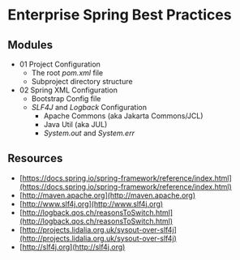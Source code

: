 Enterprise Spring Best Practices
================================

Modules
-------
- 01 Project Configuration
  - The root _pom.xml_ file
  - Subproject directory structure
- 02 Spring XML Configuration
  - Bootstrap Config file
  - _SLF4J_ and _Logback_ Configuration
    - Apache Commons (aka Jakarta Commons/JCL)
    - Java Util (aka JUL)
    - _System.out_ and _System.err_


Resources
----------
- [https://docs.spring.io/spring-framework/reference/index.html](https://docs.spring.io/spring-framework/reference/index.html)
- [http://maven.apache.org](http://maven.apache.org)
- [http://www.slf4j.org](http://www.slf4j.org)
- [http://logback.qos.ch/reasonsToSwitch.html](http://logback.qos.ch/reasonsToSwitch.html)
- [http://projects.lidalia.org.uk/sysout-over-slf4j](http://projects.lidalia.org.uk/sysout-over-slf4j)
- [http://slf4j.org](http://slf4j.org)


